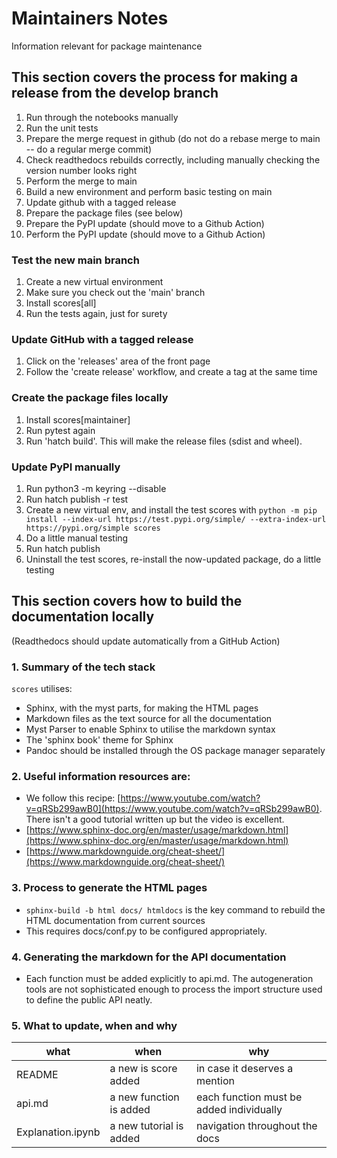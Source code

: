 # Maintainers Notes

Information relevant for package maintenance

## This section covers the process for making a release from the develop branch

1. Run through the notebooks manually
2. Run the unit tests
3. Prepare the merge request in github (do not do a rebase merge to main -- do a regular merge commit)
4. Check readthedocs rebuilds correctly, including manually checking the version number looks right
5. Perform the merge to main
6. Build a new environment and perform basic testing on main
7. Update github with a tagged release
7. Prepare the package files (see below)
8. Prepare the PyPI update (should move to a Github Action)
9. Perform the PyPI update (should move to a Github Action)

### Test the new main branch

1. Create a new virtual environment
2. Make sure you check out the 'main' branch
3. Install scores[all] 
4. Run the tests again, just for surety

### Update GitHub with a tagged release
1. Click on the 'releases' area of the front page
2. Follow the 'create release' workflow, and create a tag at the same time

### Create the package files locally
1. Install scores[maintainer]
2. Run pytest again
3. Run 'hatch build'. This will make the release files (sdist and wheel).

### Update PyPI manually
1. Run python3 -m keyring --disable 
2. Run hatch publish -r test
3. Create a new virtual env, and install the test scores with `python -m pip install --index-url https://test.pypi.org/simple/ --extra-index-url https://pypi.org/simple scores`
4. Do a little manual testing
5. Run hatch publish
6. Uninstall the test scores, re-install the now-updated package, do a little testing


## This section covers how to build the documentation locally 
(Readthedocs should update automatically from a GitHub Action)

### 1. Summary of the tech stack

`scores` utilises:

 - Sphinx, with the myst parts, for making the HTML pages
 - Markdown files as the text source for all the documentation
 - Myst Parser to enable Sphinx to utilise the markdown syntax
 - The 'sphinx book' theme for Sphinx
 - Pandoc should be installed through the OS package manager separately

### 2. Useful information resources are:

 - We follow this recipe: [https://www.youtube.com/watch?v=qRSb299awB0](https://www.youtube.com/watch?v=qRSb299awB0). There isn't a good tutorial written up but the video is excellent.
 - [https://www.sphinx-doc.org/en/master/usage/markdown.html](https://www.sphinx-doc.org/en/master/usage/markdown.html)
 - [https://www.markdownguide.org/cheat-sheet/](https://www.markdownguide.org/cheat-sheet/)

### 3. Process to generate the HTML pages

 - `sphinx-build -b html docs/ htmldocs` is the key command to rebuild the HTML documentation from current sources
 - This requires docs/conf.py to be configured appropriately.

### 4. Generating the markdown for the API documentation

 - Each function must be added explicitly to api.md. The autogeneration tools are not sophisticated enough to process
   the import structure used to define the public API neatly.

### 5. What to update, when and why

|     what                 |     when                 |      why     |
| ------------             | -----------              | ------------ | 
|  README                  |  a new is score added    | in case it deserves a mention
|  api.md                  |  a new function is added | each function must be added individually 
|  Explanation.ipynb       |  a new tutorial is added | navigation throughout the docs

